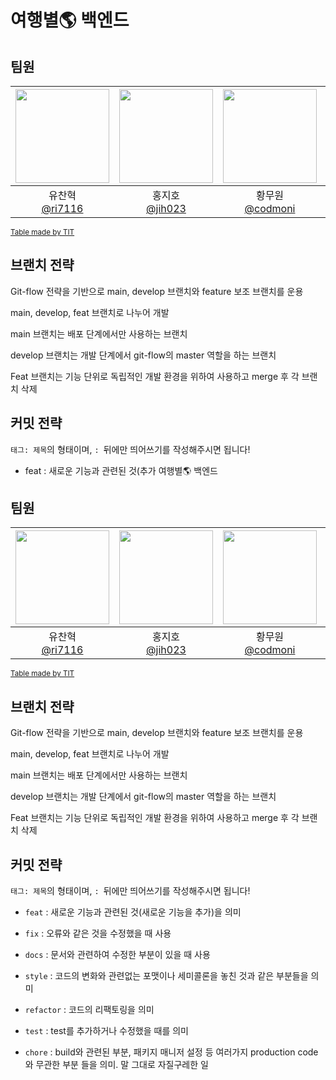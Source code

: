 # 여행별🌎 백엔드

## 팀원
|<img src="https://avatars.githubusercontent.com/u/121166835?v=4" width="150" height="150"/>|<img src="https://avatars.githubusercontent.com/u/144138489?v=4" width="150" height="150"/>|<img src="https://avatars.githubusercontent.com/u/160315926?v=4" width="150" height="150"/>|<img src="https://avatars.githubusercontent.com/u/81412484?v=4" width="150" height="150"/>|
|:-:|:-:|:-:|:-:|
|유찬혁<br/>[@ri7116](https://github.com/ri7116)|홍지호<br/>[@jih023](https://github.com/jih023)|황무원<br/>[@codmoni](https://github.com/codmoni)|이상원<br/>[@sangwon02](https://github.com/sangwon02)|

<sub>[Table made by TIT](https://team-info-table.seondal.kr/)</sub>

## 브랜치 전략
Git-flow 전략을 기반으로 main, develop 브랜치와 feature 보조 브랜치를 운용 

main, develop, feat 브랜치로 나누어 개발

main 브랜치는 배포 단계에서만 사용하는 브랜치

develop 브랜치는 개발 단계에서 git-flow의 master 역할을 하는 브랜치

Feat 브랜치는 기능 단위로 독립적인 개발 환경을 위하여 사용하고 merge 후 각 브랜치 삭제

## 커밋 전략
`태그: 제목`의 형태이며, `: `뒤에만 띄어쓰기를 작성해주시면 됩니다!

 - feat : 새로운 기능과 관련된 것(추가 여행별🌎 백엔드

## 팀원
|<img src="https://avatars.githubusercontent.com/u/121166835?v=4" width="150" height="150"/>|<img src="https://avatars.githubusercontent.com/u/144138489?v=4" width="150" height="150"/>|<img src="https://avatars.githubusercontent.com/u/160315926?v=4" width="150" height="150"/>|<img src="https://avatars.githubusercontent.com/u/81412484?v=4" width="150" height="150"/>|
|:-:|:-:|:-:|:-:|
|유찬혁<br/>[@ri7116](https://github.com/ri7116)|홍지호<br/>[@jih023](https://github.com/jih023)|황무원<br/>[@codmoni](https://github.com/codmoni)|이상원<br/>[@sangwon02](https://github.com/sangwon02)|

<sub>[Table made by TIT](https://team-info-table.seondal.kr/)</sub>

## 브랜치 전략
Git-flow 전략을 기반으로 main, develop 브랜치와 feature 보조 브랜치를 운용 

main, develop, feat 브랜치로 나누어 개발

main 브랜치는 배포 단계에서만 사용하는 브랜치

develop 브랜치는 개발 단계에서 git-flow의 master 역할을 하는 브랜치

Feat 브랜치는 기능 단위로 독립적인 개발 환경을 위하여 사용하고 merge 후 각 브랜치 삭제

## 커밋 전략
`태그: 제목`의 형태이며, `: `뒤에만 띄어쓰기를 작성해주시면 됩니다!

 - `feat` : 새로운 기능과 관련된 것(새로운 기능을 추가)을 의미

 - `fix` : 오류와 같은 것을 수정했을 때 사용

 - `docs` : 문서와 관련하여 수정한 부분이 있을 때 사용

 - `style` : 코드의 변화와 관련없는 포맷이나 세미콜론을 놓친 것과 같은 부분들을 의미

 - `refactor` : 코드의 리팩토링을 의미

 - `test` : test를 추가하거나 수정했을 때를 의미

 - `chore` : build와 관련된 부분, 패키지 매니저 설정 등 여러가지 production code와 무관한 부분 들을 의미. 말 그대로 자질구레한 일

